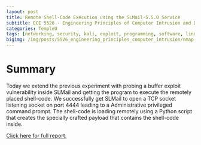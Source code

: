```yaml
---
layout: post
title: Remote Shell-Code Execution using the SLMail-5.5.0 Service
subtitle: ECE 5526 - Engineering Principles of Computer Intrusion and Detection
categories: TempleU
tags: [networking, security, kali, exploit, programming, software, linux, school, server, bash, security, python]
bigimg: /img/posts/5526_engineering_principles_computer_intrusion/nmap-scan-windows2k.png
---
```


# Summary
Today we extend the previous experiment with probing a buffer exploit
vulnerability inside SLMail and getting the program to execute the remotely
placed shell-code. We successfully get SLMail to open a TCP socket
listening socket on port 4444 leading to a Administrative privileged command
prompt. The shell-code is loading remotely using a Python script that
creates the specially crafted payload that contains the shell-code inside.

[Click here for full report.](
https://github.com/dtrejod/myece5526/blob/master/projects/20160501_slmailremoteshell/20160504_trejo_devin_slmail_exploit.pdf)
